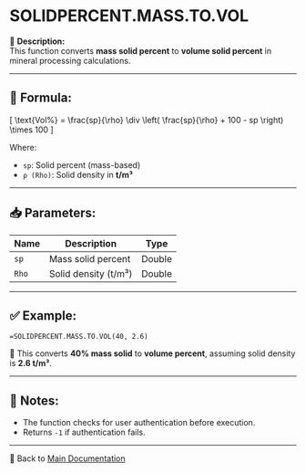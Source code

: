 # SOLIDPERCENT.MASS.TO.VOL

📌 **Description:**  
This function converts **mass solid percent** to **volume solid percent** in mineral processing calculations.

---

## 🧮 Formula:

\[
\text{Vol\%} = \frac{sp}{\rho} \div \left( \frac{sp}{\rho} + 100 - sp \right) \times 100
\]

Where:
- `sp`: Solid percent (mass-based)
- `ρ (Rho)`: Solid density in **t/m³**

---

## 📥 Parameters:

| Name                | Description                       | Type   |
|---------------------|-----------------------------------|--------|
| `sp`                | Mass solid percent                | Double |
| `Rho`               | Solid density (t/m³)              | Double |

---

## ✅ Example:

```excel
=SOLIDPERCENT.MASS.TO.VOL(40, 2.6)
```

🔁 This converts **40% mass solid** to **volume percent**, assuming solid density is **2.6 t/m³**.

---

## 📎 Notes:
- The function checks for user authentication before execution.
- Returns `-1` if authentication fails.

---

🔗 Back to [Main Documentation](../README.md)
